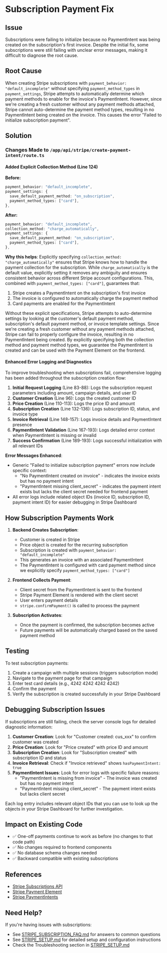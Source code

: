 # Subscription Payment Fix

## Issue
Subscriptions were failing to initialize because no PaymentIntent was being created on the subscription's first invoice. Despite the initial fix, some subscriptions were still failing with unclear error messages, making it difficult to diagnose the root cause.

## Root Cause
When creating Stripe subscriptions with `payment_behavior: "default_incomplete"` without specifying `payment_method_types` in `payment_settings`, Stripe attempts to automatically determine which payment methods to enable for the invoice's PaymentIntent. However, since we're creating a fresh customer without any payment methods attached, Stripe cannot auto-determine the payment method types, resulting in no PaymentIntent being created on the invoice. This causes the error "Failed to initialize subscription payment".

## Solution

### Changes Made to `/app/api/stripe/create-payment-intent/route.ts`

#### Added Explicit Collection Method (Line 124)
**Before:**
```typescript
payment_behavior: "default_incomplete",
payment_settings: {
  save_default_payment_method: "on_subscription",
  payment_method_types: ["card"],
},
```

**After:**
```typescript
payment_behavior: "default_incomplete",
collection_method: "charge_automatically",
payment_settings: {
  save_default_payment_method: "on_subscription",
  payment_method_types: ["card"],
},
```

**Why this helps**: Explicitly specifying `collection_method: "charge_automatically"` ensures that Stripe knows how to handle the payment collection for the subscription. While `charge_automatically` is the default value, explicitly setting it removes any ambiguity and ensures consistent behavior across different Stripe account configurations. This, combined with `payment_method_types: ["card"]`, guarantees that:
1. Stripe creates a PaymentIntent on the subscription's first invoice
2. The invoice is configured to automatically charge the payment method
3. Card payments are enabled for the PaymentIntent

Without these explicit specifications, Stripe attempts to auto-determine settings by looking at the customer's default payment method, subscription's default payment method, or invoice template settings. Since we're creating a fresh customer without any payment methods attached, Stripe can fail to properly configure the invoice, resulting in no PaymentIntent being created. By explicitly specifying both the collection method and payment method types, we guarantee the PaymentIntent is created and can be used with the Payment Element on the frontend.

#### Enhanced Error Logging and Diagnostics

To improve troubleshooting when subscriptions fail, comprehensive logging has been added throughout the subscription creation flow:

1. **Initial Request Logging** (Line 83-88): Logs the subscription request parameters including amount, campaign details, and user ID
2. **Customer Creation** (Line 96): Logs the created customer ID
3. **Price Creation** (Line 110-113): Logs the price ID and amount
4. **Subscription Creation** (Line 132-136): Logs subscription ID, status, and invoice type
5. **Invoice Retrieval** (Line 148-157): Logs invoice details and PaymentIntent presence
6. **PaymentIntent Validation** (Line 167-193): Logs detailed error context when PaymentIntent is missing or invalid
7. **Success Confirmation** (Line 189-193): Logs successful initialization with all relevant IDs

**Error Messages Enhanced**:
- Generic "Failed to initialize subscription payment" errors now include specific context:
  - "No PaymentIntent created on invoice" - indicates the invoice exists but has no payment intent
  - "PaymentIntent missing client_secret" - indicates the payment intent exists but lacks the client secret needed for frontend payment
- All error logs include related object IDs (invoice ID, subscription ID, payment intent ID) for easier debugging in Stripe Dashboard

## How Subscription Payments Work

1. **Backend Creates Subscription**:
   - Customer is created in Stripe
   - Price object is created for the recurring subscription
   - Subscription is created with `payment_behavior: "default_incomplete"`
   - This generates an invoice with an associated PaymentIntent
   - The PaymentIntent is configured with card payment method since we explicitly specify `payment_method_types: ["card"]`

2. **Frontend Collects Payment**:
   - Client secret from the PaymentIntent is sent to the frontend
   - Stripe Payment Element is rendered with the client secret
   - User enters payment details
   - `stripe.confirmPayment()` is called to process the payment

3. **Subscription Activates**:
   - Once the payment is confirmed, the subscription becomes active
   - Future payments will be automatically charged based on the saved payment method

## Testing

To test subscription payments:

1. Create a campaign with multiple sessions (triggers subscription mode)
2. Navigate to the payment page for that campaign
3. Enter test card details (e.g., 4242 4242 4242 4242)
4. Confirm the payment
5. Verify the subscription is created successfully in your Stripe Dashboard

## Debugging Subscription Issues

If subscriptions are still failing, check the server console logs for detailed diagnostic information:

1. **Customer Creation**: Look for "Customer created: cus_xxx" to confirm customer was created
2. **Price Creation**: Look for "Price created" with price ID and amount
3. **Subscription Creation**: Look for "Subscription created" with subscription ID and status
4. **Invoice Retrieval**: Check if "Invoice retrieved" shows `hasPaymentIntent: true`
5. **PaymentIntent Issues**: Look for error logs with specific failure reasons:
   - "PaymentIntent is missing from invoice" - The invoice was created but has no payment intent
   - "PaymentIntent missing client_secret" - The payment intent exists but lacks client secret

Each log entry includes relevant object IDs that you can use to look up the objects in your Stripe Dashboard for further investigation.

## Impact on Existing Code

- ✅ One-off payments continue to work as before (no changes to that code path)
- ✅ No changes required to frontend components
- ✅ No database schema changes needed
- ✅ Backward compatible with existing subscriptions

## References

- [Stripe Subscriptions API](https://stripe.com/docs/api/subscriptions)
- [Stripe Payment Element](https://stripe.com/docs/payments/payment-element)
- [Stripe PaymentIntents](https://stripe.com/docs/api/payment_intents)

## Need Help?

If you're having issues with subscriptions:
- See [STRIPE_SUBSCRIPTION_FAQ.md](./STRIPE_SUBSCRIPTION_FAQ.md) for answers to common questions
- See [STRIPE_SETUP.md](./STRIPE_SETUP.md) for detailed setup and configuration instructions
- Check the Troubleshooting section in [STRIPE_SETUP.md](./STRIPE_SETUP.md#troubleshooting)
